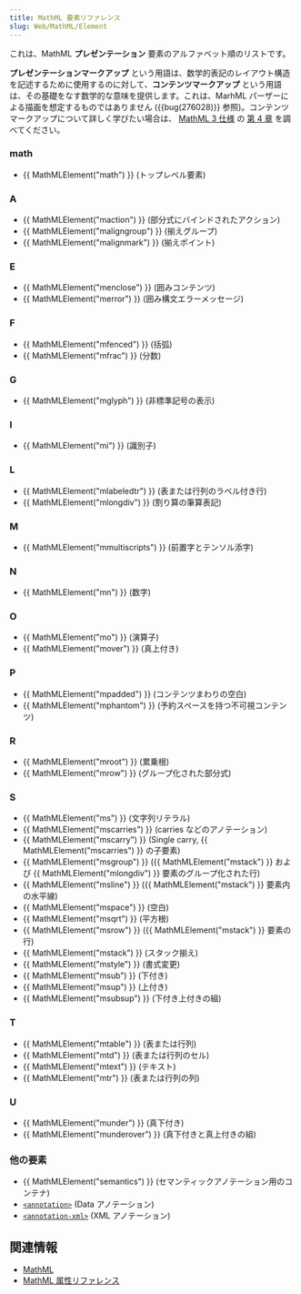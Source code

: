 ```yaml
---
title: MathML 要素リファレンス
slug: Web/MathML/Element
---
```

これは、MathML **プレゼンテーション** 要素のアルファベット順のリストです。

**プレゼンテーションマークアップ** という用語は、数学的表記のレイアウト構造を記述するために使用するのに対して、**コンテンツマークアップ** という用語は、その基礎をなす数学的な意味を提供します。これは、MarhML パーザーによる描画を想定するものではありません ({{bug(276028)}} 参照)。コンテンツマークアップについて詳しく学びたい場合は、 [MathML 3 仕様](http://www.w3.org/TR/MathML3/) の [第 4 章](http://www.w3.org/TR/MathML3/chapter4.html) を調べてください。

### math

- {{ MathMLElement("math") }} (トップレベル要素)

### A

- {{ MathMLElement("maction") }} (部分式にバインドされたアクション)
- {{ MathMLElement("maligngroup") }} (揃えグループ)
- {{ MathMLElement("malignmark") }} (揃えポイント)

### E

- {{ MathMLElement("menclose") }} (囲みコンテンツ)
- {{ MathMLElement("merror") }} (囲み構文エラーメッセージ)

### F

- {{ MathMLElement("mfenced") }} (括弧)
- {{ MathMLElement("mfrac") }} (分数)

### G

- {{ MathMLElement("mglyph") }} (非標準記号の表示)

### I

- {{ MathMLElement("mi") }} (識別子)

### L

- {{ MathMLElement("mlabeledtr") }} (表または行列のラベル付き行)
- {{ MathMLElement("mlongdiv") }} (割り算の筆算表記)

### M

- {{ MathMLElement("mmultiscripts") }} (前置字とテンソル添字)

### N

- {{ MathMLElement("mn") }} (数字)

### O

- {{ MathMLElement("mo") }} (演算子)
- {{ MathMLElement("mover") }} (真上付き)

### P

- {{ MathMLElement("mpadded") }} (コンテンツまわりの空白)
- {{ MathMLElement("mphantom") }} (予約スペースを持つ不可視コンテンツ)

### R

- {{ MathMLElement("mroot") }} (累乗根)
- {{ MathMLElement("mrow") }} (グループ化された部分式)

### S

- {{ MathMLElement("ms") }} (文字列リテラル)
- {{ MathMLElement("mscarries") }} (carries などのアノテーション)
- {{ MathMLElement("mscarry") }} (Single carry, {{ MathMLElement("mscarries") }} の子要素)
- {{ MathMLElement("msgroup") }} ({{ MathMLElement("mstack") }} および {{ MathMLElement("mlongdiv") }} 要素のグループ化された行)
- {{ MathMLElement("msline") }} ({{ MathMLElement("mstack") }} 要素内の水平線)
- {{ MathMLElement("mspace") }} (空白)
- {{ MathMLElement("msqrt") }} (平方根)
- {{ MathMLElement("msrow") }} ({{ MathMLElement("mstack") }} 要素の行)
- {{ MathMLElement("mstack") }} (スタック揃え)
- {{ MathMLElement("mstyle") }} (書式変更)
- {{ MathMLElement("msub") }} (下付き)
- {{ MathMLElement("msup") }} (上付き)
- {{ MathMLElement("msubsup") }} (下付き上付きの組)

### T

- {{ MathMLElement("mtable") }} (表または行列)
- {{ MathMLElement("mtd") }} (表または行列のセル)
- {{ MathMLElement("mtext") }} (テキスト)
- {{ MathMLElement("mtr") }} (表または行列の列)

### U

- {{ MathMLElement("munder") }} (真下付き)
- {{ MathMLElement("munderover") }} (真下付きと真上付きの組)

### 他の要素

- {{ MathMLElement("semantics") }} (セマンティックアノテーション用のコンテナ)
- [`<annotation>`](/ja/docs/MathML/Element/semantics) (Data アノテーション)
- [`<annotation-xml>`](/ja/docs/MathML/Element/semantics) (XML アノテーション)

## 関連情報

- [MathML](/ja/docs/Web/MathML)
- [MathML 属性リファレンス](/ja/docs/Web/MathML/Attribute)

